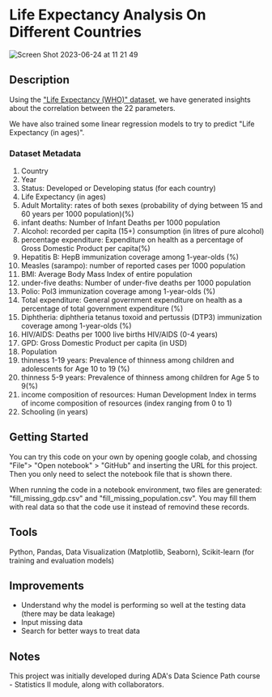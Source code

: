 # Life Expectancy Analysis On Different Countries

![Screen Shot 2023-06-24 at 11 21 49](https://github.com/SLMath/Life-Expectancy-Analysis/assets/52578481/20fad8f0-8bd9-4f0b-8de9-beb4c6ee210d)


## Description
Using the ["Life Expectancy (WHO)" dataset](https://www.kaggle.com/datasets/kumarajarshi/life-expectancy-who), 
we have generated insights about the correlation between the 22 parameters.

We have also trained some linear regression models to try to predict "Life Expectancy (in ages)".

### Dataset Metadata
1. Country
2. Year
3. Status: Developed or Developing status (for each country)
4. Life Expectancy (in ages)
5. Adult Mortality: rates of both sexes (probability of dying between 15 and 60 years per 1000 population)(%)
6. infant deaths: Number of Infant Deaths per 1000 population
7. Alcohol: recorded per capita (15+) consumption (in litres of pure alcohol)
8. percentage expenditure: Expenditure on health as a percentage of Gross Domestic Product per capita(%)
9. Hepatitis B: HepB immunization coverage among 1-year-olds (%)
10. Measles (sarampo): number of reported cases per 1000 population 
11. BMI: Average Body Mass Index of entire population
12. under-five deaths: Number of under-five deaths per 1000 population 
13. Polio: Pol3 immunization coverage among 1-year-olds (%)
14. Total expenditure: General government expenditure on health as a percentage of total government expenditure (%)
15. Diphtheria: diphtheria tetanus toxoid and pertussis (DTP3) immunization coverage among 1-year-olds (%)
16. HIV/AIDS: Deaths per 1000 live births HIV/AIDS (0-4 years)
17. GPD: Gross Domestic Product per capita (in USD)
18. Population
19. thinness 1-19 years: Prevalence of thinness among children and adolescents for Age 10 to 19 (%)
20. thinness 5-9 years: Prevalence of thinness among children for Age 5 to 9(%)
21. income composition of resources: Human Development Index in terms of income composition of resources (index ranging from 0 to 1)
22. Schooling (in years)

## Getting Started
You can try this code on your own by opening google colab, and chossing "File"> "Open notebook" > "GitHub" and inserting the URL for this project. Then you only need to select the notebook file that is shown there.

When running the code in a notebook environment, two files are generated:
"fill_missing_gdp.csv" and "fill_missing_population.csv". 
You may fill them with real data so that the code use it instead of removind these records.

## Tools
Python,
Pandas,
Data Visualization (Matplotlib, Seaborn),
Scikit-learn (for training and evaluation models)

## Improvements
- Understand why the model is performing so well at the testing data (there may be data leakage)
- Input missing data
- Search for better ways to treat data

## Notes
This project was initially developed during ADA's Data Science Path course - Statistics II module,
along with collaborators.
